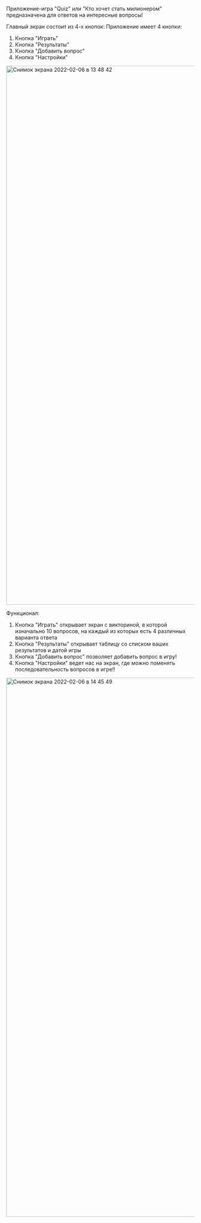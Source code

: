 
Приложение-игра "Quiz" или "Кто хочет стать милионером" предназначена для ответов на интересные вопросы!

Главный экран состоит из 4-х кнопок:
Приложение имеет 4 кнопки:
1. Кнопка "Играть"
2. Кнопка "Результаты"
3. Кнопка "Добавить вопрос"
4. Кнопка "Настройки"
<img width="1440" alt="Снимок экрана 2022-02-06 в 13 48 42" src="https://user-images.githubusercontent.com/84737606/152677362-6f55d2ed-fa26-4ef8-8e7c-16c3b0d5b018.png">

Функционал:
1. Кнопка "Играть" открывает экран с викториной, в которой изначально 10 вопросов,
на каждый из которых есть 4 различных варианта ответа
2. Кнопка "Результаты" открывает таблицу со списком ваших результатов и датой игры
3. Кнопка "Добавить вопрос" позволяет добавить вопрос в игру!
4. Кнопка "Настройки" ведет нас на экран, где можно поменять последовательность вопросов в игре!!

<img width="1440" alt="Снимок экрана 2022-02-06 в 14 45 49" src="https://user-images.githubusercontent.com/84737606/152679438-d838a4d3-d815-46da-b985-39527b24a5d2.png">
